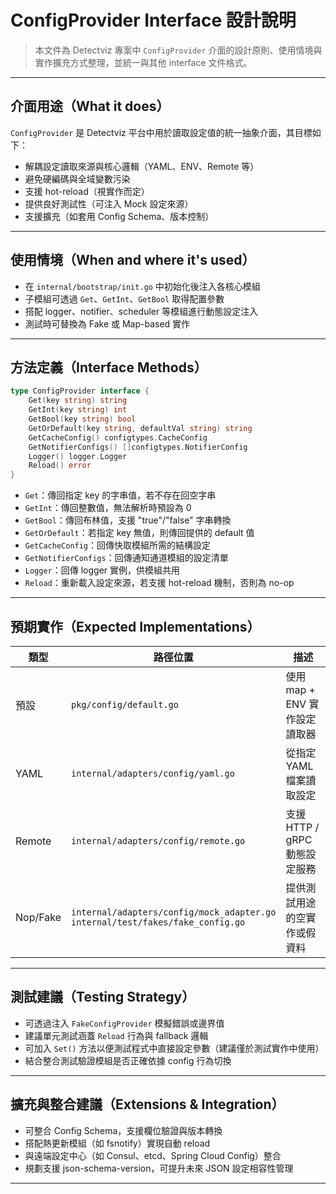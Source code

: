 # ConfigProvider Interface 設計說明

> 本文件為 Detectviz 專案中 `ConfigProvider` 介面的設計原則、使用情境與實作擴充方式整理，並統一與其他 interface 文件格式。

---

## 介面用途（What it does）

`ConfigProvider` 是 Detectviz 平台中用於讀取設定值的統一抽象介面，其目標如下：

- 解耦設定讀取來源與核心邏輯（YAML、ENV、Remote 等）
- 避免硬編碼與全域變數污染
- 支援 hot-reload（視實作而定）
- 提供良好測試性（可注入 Mock 設定來源）
- 支援擴充（如套用 Config Schema、版本控制）

---

## 使用情境（When and where it's used）

- 在 `internal/bootstrap/init.go` 中初始化後注入各核心模組
- 子模組可透過 `Get`、`GetInt`、`GetBool` 取得配置參數
- 搭配 logger、notifier、scheduler 等模組進行動態設定注入
- 測試時可替換為 Fake 或 Map-based 實作

---

## 方法定義（Interface Methods）

```go
type ConfigProvider interface {
    Get(key string) string
    GetInt(key string) int
    GetBool(key string) bool
    GetOrDefault(key string, defaultVal string) string
    GetCacheConfig() configtypes.CacheConfig
    GetNotifierConfigs() []configtypes.NotifierConfig
    Logger() logger.Logger
    Reload() error
}
```

- `Get`：傳回指定 key 的字串值，若不存在回空字串
- `GetInt`：傳回整數值，無法解析時預設為 0
- `GetBool`：傳回布林值，支援 "true"/"false" 字串轉換
- `GetOrDefault`：若指定 key 無值，則傳回提供的 default 值
- `GetCacheConfig`：回傳快取模組所需的結構設定
- `GetNotifierConfigs`：回傳通知通道模組的設定清單
- `Logger`：回傳 logger 實例，供模組共用
- `Reload`：重新載入設定來源，若支援 hot-reload 機制，否則為 no-op

---

## 預期實作（Expected Implementations）

| 類型     | 路徑位置                                   | 描述                            |
|----------|--------------------------------------------|---------------------------------|
| 預設     | `pkg/config/default.go`                    | 使用 map + ENV 實作設定讀取器   |
| YAML     | `internal/adapters/config/yaml.go`         | 從指定 YAML 檔案讀取設定         |
| Remote   | `internal/adapters/config/remote.go`       | 支援 HTTP / gRPC 動態設定服務   |
| Nop/Fake | `internal/adapters/config/mock_adapter.go`<br>`internal/test/fakes/fake_config.go` | 提供測試用途的空實作或假資料     |

---

## 測試建議（Testing Strategy）

- 可透過注入 `FakeConfigProvider` 模擬錯誤或邊界值
- 建議單元測試涵蓋 `Reload` 行為與 fallback 邏輯
- 可加入 `Set()` 方法以便測試程式中直接設定參數（建議僅於測試實作中使用）
- 結合整合測試驗證模組是否正確依據 config 行為切換

---

## 擴充與整合建議（Extensions & Integration）

- 可整合 Config Schema，支援欄位驗證與版本轉換
- 搭配熱更新模組（如 fsnotify）實現自動 reload
- 與遠端設定中心（如 Consul、etcd、Spring Cloud Config）整合
- 規劃支援 json-schema-version，可提升未來 JSON 設定相容性管理

---